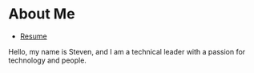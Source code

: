 # About Me

- [Resume](https://registry.jsonresume.org/stevejoluc)

Hello, my name is Steven, and I am a technical leader with a passion for technology and people.
